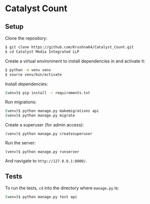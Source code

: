 # Catalyst Count

## Setup

Clone the repository:

```sh
$ git clone https://github.com/Krushna64/Catalyst_Count.git
$ cd Catalyst Media Integrated LLP
```

Create a virtual environment to install dependencies in and activate it:

```sh
$ python -m venv venv
$ source venv/bin/activate
```

Install dependencies:

```sh
(venv)$ pip install -r requirements.txt
```

Run migrations:
```sh
(venv)$ python manage.py makemigrations api
(venv)$ python manage.py migrate
```

Create a superuser (for admin access):
```
(venv)$ python manage.py createsuperuser
```

Run the server:
```
(venv)$ python manage.py runserver
```

And navigate to `http://127.0.0.1:8000/`.

## Tests

To run the tests, `cd` into the directory where `manage.py` is:
```sh
(venv)$ python manage.py test api
```